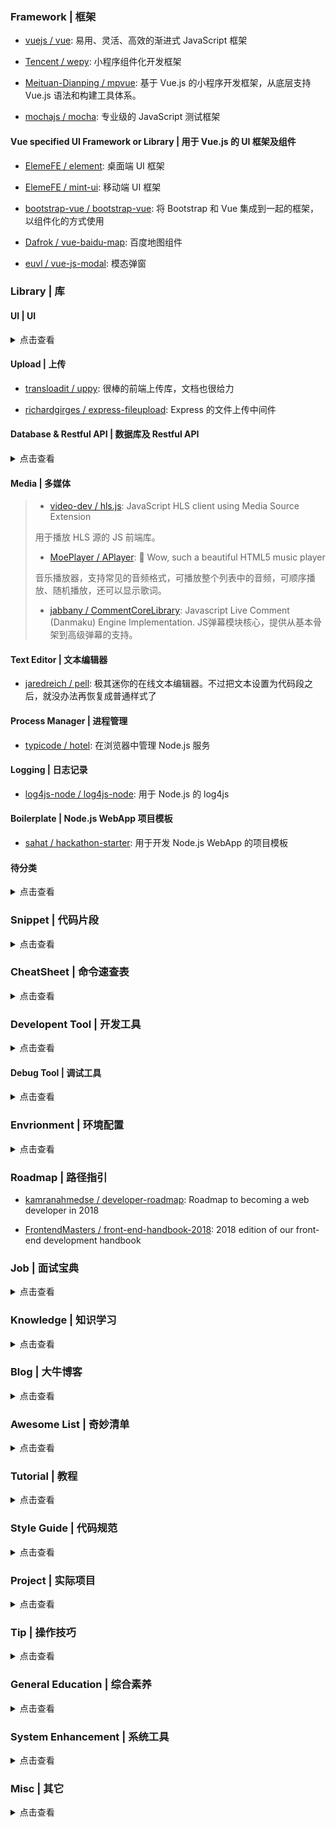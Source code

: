 ### Framework | 框架

- [vuejs / vue](https://github.com/vuejs/vue): 易用、灵活、高效的渐进式 JavaScript 框架

- [Tencent / wepy](https://github.com/Tencent/wepy): 小程序组件化开发框架

- [Meituan-Dianping / mpvue](https://github.com/Meituan-Dianping/mpvue): 基于 Vue.js 的小程序开发框架，从底层支持 Vue.js 语法和构建工具体系。

- [mochajs / mocha](https://github.com/mochajs/mocha): 专业级的 JavaScript 测试框架

#### Vue specified UI Framework or Library | 用于 Vue.js 的 UI 框架及组件

- [ElemeFE / element](https://github.com/ElemeFE/element): 桌面端 UI 框架

- [ElemeFE / mint-ui](https://github.com/ElemeFE/mint-ui): 移动端 UI 框架

- [bootstrap-vue / bootstrap-vue](https://github.com/bootstrap-vue/bootstrap-vue): 将 Bootstrap 和 Vue 集成到一起的框架，以组件化的方式使用

- [Dafrok / vue-baidu-map](https://github.com/Dafrok/vue-baidu-map): 百度地图组件

- [euvl / vue-js-modal](https://github.com/euvl/vue-js-modal): 模态弹窗

### Library | 库

#### UI | UI

<details><summary>点击查看</summary>

- [peunzhang / pageResponse](https://github.com/peunzhang/pageResponse): 移动端响应式框架

- [kamranahmedse / driver.js](https://github.com/kamranahmedse/driver.js): 引导用户视觉焦点的库，轻量级，无依赖，原生 JS 编写

- [tabler / tabler](https://github.com/tabler/tabler): 基于 Bootstrap 4 的后台 UI 控件库

- [ecomfe / echarts-for-weixin](https://github.com/ecomfe/echarts-for-weixin): ECharts 的微信小程序版本

- [web-animations / web-animations-js](https://github.com/web-animations/web-animations-js): JavaScript implementation of the Web Animations API

> 用 JS 实现以前只有 CSS 才能实现的 Web 动画。

- [ConnorAtherton / loaders.css](https://github.com/ConnorAtherton/loaders.css): Delightful, performance-focused pure css loading animations.

> 各种各样的加载动画。

- [nolimits4web / swiper](https://github.com/nolimits4web/swiper): Most modern mobile touch slider with hardware accelerated transitions

- [desandro / masonry](https://github.com/desandro/masonry): 🏩 Cascading grid layout library

- [dimsemenov / Magnific-Popup](https://github.com/dimsemenov/Magnific-Popup): Light and responsive lightbox script with focus on performance.

- [Popmotion / popmotion](https://github.com/Popmotion/popmotion): A functional, reactive animation library.

- [atomiks / tippyjs](https://github.com/atomiks/tippyjs): 各种效果的提示框

- [fat / zoom.js](https://github.com/fat/zoom.js): Medium's Image Zoom for jQuery

- [electerious / basicScroll](https://github.com/electerious/basicScroll): Standalone parallax scrolling for mobile and desktop with CSS variables.

- [photonstorm / phaser](https://github.com/photonstorm/phaser): Phaser is a fun, free and fast 2D game framework for making HTML5 games for desktop and mobile web browsers, supporting Canvas and WebGL rendering.

</details>

#### Upload | 上传

- [transloadit / uppy](https://github.com/transloadit/uppy): 很棒的前端上传库，文档也很给力

- [richardgirges / express-fileupload](https://github.com/richardgirges/express-fileupload): Express 的文件上传中间件

#### Database & Restful API | 数据库及 Restful API

<details><summary>点击查看</summary>

- [parse-community/parse-server](https://github.com/parse-community/parse-server): Parse-compatible API server module for Node/Express

> 很多人会很苦恼开发一个项目就要搞一个数据库，这个项目可以解决这个问题。parse-server 可以是一个数据中心，无论你开发什么项目，都连上这个服务，就有了一个数据存储中心。中型或小型的项目都可以用 parse-server。开发小程序可以直接注册一个 https://leancloud.cn/ ，然后用他们的免费服务，其实 https://leancloud.cn/ 提供的服务就是一个 parse-server。

- [sequelize / sequelize](https://github.com/sequelize/sequelize): An easy-to-use multi SQL dialect ORM for Node.js

- [graphql / graphiql](https://github.com/graphql/graphiql): An in-browser IDE for exploring GraphQL.

- [graphql / graphql-js](https://github.com/graphql/graphql-js): A reference implementation of GraphQL for JavaScript

> GraphQL 的 JS 版本。

- [typicode / lowdb](https://github.com/typicode/lowdb): ⚡️ lowdb is a small local JSON database powered by Lodash (supports Node, Electron and the browser)

> 小巧的 JSON 数据库。

- [typicode / json-server](https://github.com/typicode/json-server): Get a full fake REST API with zero coding in less than 30 seconds (seriously)

> 极速生成虚拟的 Restful API。

- [typicode / jsonplaceholder](https://github.com/typicode/jsonplaceholder): A simple online fake REST API server

> 简单的在线虚拟 Restful API 服务器。

</details>

#### Media | 多媒体

> - [video-dev / hls.js](https://github.com/video-dev/hls.js): JavaScript HLS client using Media Source Extension
> 
> 用于播放 HLS 源的 JS 前端库。
> 
> - [MoePlayer / APlayer](https://github.com/MoePlayer/APlayer): 🍭 Wow, such a beautiful HTML5 music player
> 
> 音乐播放器，支持常见的音频格式，可播放整个列表中的音频，可顺序播放、随机播放，还可以显示歌词。
> 
> - [jabbany / CommentCoreLibrary](https://github.com/jabbany/CommentCoreLibrary): Javascript Live Comment (Danmaku) Engine Implementation. JS弹幕模块核心，提供从基本骨架到高级弹幕的支持。

#### Text Editor | 文本编辑器

- [jaredreich / pell](https://github.com/jaredreich/pell): 极其迷你的在线文本编辑器。不过把文本设置为代码段之后，就没办法再恢复成普通样式了

#### Process Manager | 进程管理

- [typicode / hotel](https://github.com/typicode/hotel): 在浏览器中管理 Node.js 服务

#### Logging | 日志记录

- [log4js-node / log4js-node](https://github.com/log4js-node/log4js-node): 用于 Node.js 的 log4js

#### Boilerplate | Node.js WebApp 项目模板

- [sahat / hackathon-starter](https://github.com/sahat/hackathon-starter): 用于开发 Node.js WebApp 的项目模板

#### 待分类

<details><summary>点击查看</summary>

- [node-modules / utility](https://github.com/node-modules/utility): A collection of useful utilities.

> node-modules 出品，汇总了一些常用的小工具。

- [stalniy / casl](https://github.com/stalniy/casl): CASL is an isomorphic authorization JavaScript library which restricts what resources a given user is allowed to access

> 实现权限控制的 JS 库。

- [kelektiv / node-uuid](https://github.com/kelektiv/node-uuid): Generate RFC-compliant UUIDs in JavaScript

> 生成 UUID。

- [request / request](https://github.com/request/request): 🏊🏾 Simplified HTTP request client.

- [kennethreitz / requests-html](https://github.com/kennethreitz/requests-html): Pythonic HTML Parsing for Humans™

- [chriso / validator.js](https://github.com/chriso/validator.js): String validation

> 字符串校验。

- [ctavan / express-validator](https://github.com/ctavan/express-validator): An express.js middleware for node-validator.

- [jackspirou / clientjs](https://github.com/jackspirou/clientjs): Device information and digital fingerprinting written in pure JavaScript.

> 根据设备信息生成数字水印。

- [zenorocha / clipboard.js](https://github.com/zenorocha/clipboard.js): ✂️ Modern copy to clipboard. No Flash. Just 3kb gzipped 📋

- [moment / luxon](https://github.com/moment/luxon): ⏱ A library for working with dates and times in JS

- [terkelg / prompts](https://github.com/terkelg/prompts): Lightweight, beautiful and user-friendly interactive prompts

- [QingWei-Li / docsify](https://github.com/QingWei-Li/docsify): 🃏 A magical documentation site generator.

- [benjamine / jsondiffpatch](https://github.com/benjamine/jsondiffpatch): Diff & patch JavaScript objects

- [mumuy / data_location](https://github.com/mumuy/data_location): 中华人民共和国行政区划数据【省、市、区县、乡镇街道】中国省市区镇三级四级联动地址数据（GB/T 2260）

- [ryanoasis / nerd-fonts](https://github.com/ryanoasis/nerd-fonts): 🔡 Iconic font aggregator, collection, and patcher. 40+ patched fonts, over 3,600 glyph/icons, includes popular collections such as Font Awesome & fonts such as Hack

> 编程字体和字体图标大合集。

</details>

### Snippet | 代码片段

<details><summary>点击查看</summary>

- [Chalarangelo / 30-seconds-of-code](https://github.com/Chalarangelo/30-seconds-of-code): Curated collection of useful Javascript snippets that you can understand in 30 seconds or less.

- [atomiks / 30-seconds-of-css](https://github.com/atomiks/30-seconds-of-css): A curated collection of useful CSS snippets.

- [l-hammer / You-need-to-know-css](https://github.com/l-hammer/You-need-to-know-css): CSS tricks web developers need to know

- [dunizb / CodeTest](https://github.com/dunizb/CodeTest): 🐷个人代码库，日常JS代码都在这里，防止电脑数据丢失。。。0.0。更新内容请关注README.md

</details>

### CheatSheet | 命令速查表

<details><summary>点击查看</summary>

- [LeCoupa / awesome-cheatsheets](https://github.com/LeCoupa/awesome-cheatsheets): 📚 Awesome cheatsheets for popular programming languages, frameworks and development tools. They include everything you should know in one single file.

</details>

### Developent Tool | 开发工具

<details><summary>点击查看</summary>

- [webpack / webpack](https://github.com/webpack/webpack): A bundler for javascript and friends. Packs many modules into a few bundled assets. Code Splitting allows to load parts for the application on demand. Through "loaders," modules can be CommonJs, AMD, ES6 modules, CSS, Images, JSON, Coffeescript, LESS, ... and your custom stuff.

- [alexazhou / VeryNginx](https://github.com/alexazhou/VeryNginx): A very powerful and friendly nginx base on lua-nginx-module( openresty ) which provide WAF, Control Panel, and Dashboards.

- [me115 / linuxtools_rst](https://github.com/me115/linuxtools_rst): Linux工具快速教程

- [sindresorhus / fkill-cli](https://github.com/sindresorhus/fkill-cli): Fabulously kill processes. Cross-platform.

> 跨平台的进程管理工具。

</details>

#### Debug Tool | 调试工具

<details><summary>点击查看</summary>

- [wuchangming / spy-debugger](https://github.com/wuchangming/spy-debugger): 微信调试，各种WebView样式调试、手机浏览器的页面真机调试。便捷的远程调试手机页面、抓包工具，支持 HTTP/HTTPS，无需USB连接设备。

- [liriliri / eruda](https://github.com/liriliri/eruda): Console for mobile browsers

> 可在移动端使用的，嵌入页面的浏览器开发者工具，很方便！

</details>

### Envrionment | 环境配置

<details><summary>点击查看</summary>

- [nicolashery / mac-dev-setup](https://github.com/nicolashery/mac-dev-setup): A beginner's guide to setting up a development environment on Mac OS X

- [donnemartin / dev-setup](https://github.com/donnemartin/dev-setup): Mac OS X development environment setup: Easy-to-understand instructions with automated setup scripts for developer tools like Vim, Sublime Text, Bash, iTerm, Python data analysis, Spark, Hadoop MapReduce, AWS, Heroku, JavaScript web development, Android development, common data stores, and dev-based OS X defaults.

- [nikitavoloboev / my-mac-os](https://github.com/nikitavoloboev/my-mac-os): 💻 A list of applications, alfred workflows and various tools that make my macOS experience even more amazing

</details>

### Roadmap | 路径指引

- [kamranahmedse / developer-roadmap](https://github.com/kamranahmedse/developer-roadmap): Roadmap to becoming a web developer in 2018

- [FrontendMasters / front-end-handbook-2018](https://github.com/FrontendMasters/front-end-handbook-2018): 2018 edition of our front-end development handbook

### Job | 面试宝典

<details><summary>点击查看</summary>

- [h5bp / Front-end-Developer-Interview-Questions](https://github.com/h5bp/Front-end-Developer-Interview-Questions): A list of helpful front-end related questions you can use to interview potential candidates, test yourself or completely ignore.

- [yangshun / front-end-interview-handbook](https://github.com/yangshun/front-end-interview-handbook): 🕸 Almost complete answers to "Front-end Job Interview Questions" which you can use to interview potential candidates, test yourself or completely ignore

- [alex / what-happens-when](https://github.com/alex/what-happens-when): An attempt to answer the age old interview question "What happens when you type google.com into your browser and press enter?"

- [arialdomartini / Back-End-Developer-Interview-Questions](https://github.com/arialdomartini/Back-End-Developer-Interview-Questions): A list of back-end related questions you can be inspired from to interview potential candidates, test yourself or completely ignore

- [CyC2018 / Interview-Notebook](https://github.com/CyC2018/Interview-Notebook): 📚 技术面试需要掌握的基础知识，持续更新中~

- [Liyuk / Interview-Questions-Answers](https://github.com/Liyuk/Interview-Questions-Answers): It's not just interview questions, it's an engineer's career path.

> 一份经过筛选、整理、分类的前端知识清单，值得学习。

</details>

### Knowledge | 知识学习

<details><summary>点击查看</summary>

- [getify / You-Dont-Know-JS](https://github.com/getify/You-Dont-Know-JS): A book series on JavaScript. @YDKJS on twitter.

- [AllThingsSmitty / must-watch-javascript](https://github.com/AllThingsSmitty/must-watch-javascript): A useful list of must-watch talks about JavaScript

- [dt-fe / weekly](https://github.com/dt-fe/weekly): 前端精读周刊

</details>

### Blog | 大牛博客

<details><summary>点击查看</summary>

- [fouber / blog](https://github.com/fouber/blog): 没事写写文章，喜欢的话请点star，想订阅点watch，千万别fork！

- [jawil / blog](https://github.com/jawil/blog): Too young, too simple. Sometimes, naive & stupid 🐌

- [DDFE / DDFE-blog](https://github.com/DDFE/DDFE-blog): 👏 welcome to DDFE's blog

- [mqyqingfeng / Blog](https://github.com/mqyqingfeng/Blog): 冴羽写博客的地方，预计写四个系列: JavaScript深入系列、JavaScript专题系列、ES6系列、React系列。

- [zhubangbang / zhubangbang-javascript-notes](https://github.com/zhubangbang/zhubangbang-javascript-notes): 朱邦邦的JavaScript学习笔记；JavaScript学习总结；前端变化太快，只有把JS基础打扎实了，才能游刃有余；为了让我的JavaScript基础异常牢固，思路更加清晰，我会把以前总结过的知识和平时看到的资料放在这里，把以前零零散散的知识点全部串起来！这个项目也许写到最后会是一个非常不错的JavaScript教程，希望可以帮到更多的人；收藏请点star；如果发现我有写错误的，欢迎随时帮我改正，或者增加新的观点，谢谢！

- [wxyyxc1992 / ProgrammingLanguage-Series](https://github.com/wxyyxc1992/ProgrammingLanguage-Series): 📚 编程语言语法基础与工程实践 - JavaScript / Java / Python / Rust

- [elevenbeans / elevenbeans.github.io](https://github.com/elevenbeans/elevenbeans.github.io): ✏️ Elevenbeans' blog powered by Hexo. Welcome to star! ⭐️🌟✨

- [Mybridge / learn-vue.js](https://github.com/Mybridge/learn-vue.js): Top 40 Vue.js Articles of 2017

</details>

### Awesome List | 奇妙清单

<details><summary>点击查看</summary>

- [Topic: awesome | GitHub](https://github.com/topics/awesome): Awesome lists

> 压轴版本，汇总了各种 awesome list，可以说是非常的 awesome 了。

- [matiassingers / awesome-readme](https://github.com/matiassingers/awesome-readme): A curated list of awesome READMEs

> 各种 awesome 的 README，不来看一下嘛？

- [mezod / awesome-indie](https://github.com/mezod/awesome-indie): Resources for independent developers to make money

> 发家致富，迎娶白富美，走上人生巅峰，就靠它了！

- [thedaviddias / Front-End-Checklist](https://github.com/thedaviddias/Front-End-Checklist): 🗂 The perfect Front-End Checklist for modern websites and meticulous developers

- [andrew--r / frontend-case-studies](https://github.com/andrew--r/frontend-case-studies): 💼 A curated list of technical talks and articles about real-world enterprise frontend development

- [thedaviddias / Resources-Front-End-Beginner](https://github.com/thedaviddias/Resources-Front-End-Beginner): 💯 The most essential list of resources for Front-End beginners (🇺🇸 🇬🇧 & 🇫🇷)

- [vuejs / awesome-vue](https://github.com/vuejs/awesome-vue): 🎉 A curated list of awesome things related to Vue.js

- [aben1188 / awesome-wepy](https://github.com/aben1188/awesome-wepy): Awesome for wepy ! 微信小程序组件化开发框架wepy开发资源汇总

- [sindresorhus / awesome](https://github.com/sindresorhus/awesome): 😎 Curated list of awesome lists

- [quozd / awesome-dotnet](https://github.com/quozd/awesome-dotnet): A collection of awesome .NET libraries, tools, frameworks and software

- [k88hudson / git-flight-rules](https://github.com/k88hudson/git-flight-rules): Flight rules for git

- [1c7 / chinese-independent-developer](https://github.com/1c7/chinese-independent-developer): 👩🏿‍💻👨🏾‍💻👩🏼‍💻👨🏽‍💻👩🏻‍💻中国独立开发者项目列表 -- 分享大家都在做什么

</details>

### Tutorial | 教程

<details><summary>点击查看</summary>

- [llh911001 / mostly-adequate-guide-chinese](https://github.com/llh911001/mostly-adequate-guide-chinese): JS 函数式编程指南中文版

- [liubin / promises-book](https://github.com/liubin/promises-book): JavaScript Promise迷你书

- [alsotang / node-lessons](https://github.com/alsotang/node-lessons): 📕《Node.js 包教不包会》 by alsotang

- [i5ting/How-to-learn-node-correctly](https://github.com/i5ting/How-to-learn-node-correctly): 如何正确的学习Node.js

- [xugy0926 / learn-webapp-guideline](https://github.com/xugy0926/learn-webapp-guideline)

- [ruanyf / webpack-demos](https://github.com/ruanyf/webpack-demos): a collection of simple demos of Webpack

- [GoogleChromeLabs / webpack-training-project](https://github.com/GoogleChromeLabs/webpack-training-project): A training project for learning Webpack optimizations

- [yeasy / docker_practice](https://github.com/yeasy/docker_practice): Learn and understand Docker technologies, with real DevOps practice!

</details>

### Style Guide | 代码规范

<details><summary>点击查看</summary>

- [standard / standard](https://github.com/standard/standard): 🌟 JavaScript Style Guide, with linter & automatic code fixer

- [airbnb / javascript](https://github.com/airbnb/javascript): JavaScript Style Guide

- [mzlogin / chinese-copywriting-guidelines](https://github.com/mzlogin/chinese-copywriting-guidelines): 中文文案排版指北（简体中文版）

- [chsakell / mvcarchitecture](https://github.com/chsakell/mvcarchitecture): ASP.NET MVC Solution Architecture – Best Practices （项目源码结合 README.md 中提到的博客文章一起阅读，效果更佳）

</details>

### Project | 实际项目

<details><summary>点击查看</summary>

- [cnodejs / nodeclub](https://github.com/cnodejs/nodeclub): 🐤Nodeclub 是使用 Node.js 和 MongoDB 开发的社区系统

- [vuejs / vue-hackernews-2.0](https://github.com/vuejs/vue-hackernews-2.0): HackerNews clone built with Vue 2.0, vue-router & vuex, with server-side rendering

- [Binaryify / vue-tetris](https://github.com/Binaryify/vue-tetris): Use Vue, Vuex, Immutable to code Tetris.使用 Vue, Vuex, Immutable 做俄罗斯方块

- [xugy0926 / community](https://github.com/xugy0926/community): a community based on Node.js

- [ymhou / WebAPIDemo-Vuejs](https://github.com/ymhou/WebAPIDemo-Vuejs): 构建基于ASP.NET Web API的REST风格的服务，ORM映射采用的是Entity Framework的Code First开发方式 ，Vue.js解析Wen API返回的数据

</details>

### Tip | 操作技巧

<details><summary>点击查看</summary>

- [Microsoft / vscode-tips-and-tricks](https://github.com/Microsoft/vscode-tips-and-tricks): Collection of helpful tips and tricks for VS Code.

</details>

### General Education | 综合素养

<details><summary>点击查看</summary>

- [ahangchen / How-to-Be-A-Programmer-CN](https://github.com/ahangchen/How-to-Be-A-Programmer-CN): [译]如何做好一枚程序员

</details>

### System Enhancement | 系统工具

<details><summary>点击查看</summary>

- [asciinema / asciinema](https://github.com/asciinema/asciinema): Terminal session recorder 📹

</details>

### Misc | 其它

<details><summary>点击查看</summary>

- [vitalets / github-trending-repos](https://github.com/vitalets/github-trending-repos): Track GitHub trending repositories in your favorite programming language by native GitHub notifications!

- [jbtronics / CrookedStyleSheets](https://github.com/jbtronics/CrookedStyleSheets): Webpage tracking only using CSS (and no JS)

- [tonsky / FiraCode](https://github.com/tonsky/FiraCode): Monospaced font with programming ligatures

- [chinese-poetry / chinese-poetry](https://github.com/chinese-poetry/chinese-poetry): 最全中华古诗词数据库, 唐宋两朝近一万四千古诗人, 接近5.5万首唐诗加26万宋诗. 两宋时期1564位词人，21050首词。

- [TKkk-iOSer / WeChatPlugin-MacOS](https://github.com/TKkk-iOSer/WeChatPlugin-MacOS): mac OS版微信小助手 功能: 自动回复、消息防撤回、远程控制、微信多开、会话置底、免认证登录、窗口置顶、会话多选删除、通知快捷回复、表情包复制&导出、小助手更新提醒

- [iikira / BaiduPCS-Go](https://github.com/iikira/BaiduPCS-Go): 百度网盘客户端 - Go语言编写

- [Kenshin / simpread](https://github.com/Kenshin/simpread): 简悦 ( SimpRead ) - 让你瞬间进入沉浸式阅读的 Chrome extension

- [taxigps / xbmc-addons-chinese](https://github.com/taxigps/xbmc-addons-chinese): Addon scripts, plugins, and skins for XBMC Media Center. Special for chinese laguage.

- [derimagia / awesome-alfred-workflows](https://github.com/derimagia/awesome-alfred-workflows): A curated list of awesome alfred workflows

- [learn-anything / alfred-workflows](https://github.com/learn-anything/alfred-workflows): 🎩 Amazing Alfred workflows

- [jhao104 / proxy_pool](https://github.com/jhao104/proxy_pool): Python爬虫代理IP池(proxy pool)

- [easychen / howto-make-more-money](https://github.com/easychen/howto-make-more-money): 程序员如何优雅的挣零花钱

</details>
